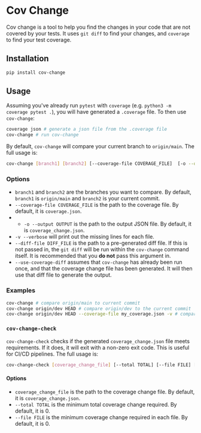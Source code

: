 # Cov Change
Cov change is a tool to help you find the changes in your code that are not covered by your tests. It uses `git diff` to find your changes, and `coverage` to find your test coverage.

## Installation
```bash
pip install cov-change
```

## Usage
Assuming you've already run `pytest` with `coverage` (e.g. `python3 -m coverage pytest .`), you will have generated a `.coverage` file. To then use `cov-change`:

```bash
coverage json # generate a json file from the .coverage file
cov-change # run cov-change
```
By default, `cov-change` will compare your current branch to `origin/main`. The full usage is:

```bash
cov-change [branch1] [branch2] [--coverage-file COVERAGE_FILE]  [-o --output OUTPUT] [-v --verbose] [--diff-file DIFF_FILE] [--use-coverage-diff] [-h --help]
```

### Options
- `branch1` and `branch2` are the branches you want to compare. By default, `branch1` is `origin/main` and `branch2` is your current commit.
- `--coverage-file COVERAGE_FILE` is the path to the coverage file. By default, it is `coverage.json`.
- - `-o --output OUTPUT` is the path to the output JSON file. By default, it is `coverage_change.json`.
- `-v --verbose` will print out the missing lines for each file.
- `--diff-file DIFF_FILE` is the path to a pre-generated diff file. If this is not passed in, the `git diff` will be run within the `cov-change` command itself. It is recommended that you **do not** pass this argument in.
- `--use-coverage-diff` assumes that `cov-change` has already been run once, and that the coverage change file has been generated. It will then use that diff file to generate the output.

### Examples
```bash
cov-change # compare origin/main to current commit
cov-change origin/dev HEAD # compare origin/dev to the current commit
cov-change origin/dev HEAD --coverage-file my_coverage.json -v # compare origin/dev to the current commit, using my_coverage.json as the coverage file and printing out the missing lines
```

### `cov-change-check`
`cov-change-check` checks if the generated `coverage_change.json` file meets requirements. If it does, it will exit with a non-zero exit code. This is useful for CI/CD pipelines. The full usage is:
```bash
cov-change-check [coverage_change_file] [--total TOTAL] [--file FILE] [-h --help]
```

#### Options
- `coverage_change_file` is the path to the coverage change file. By default, it is `coverage_change.json`.
- `--total TOTAL` is the minimum total coverage change required. By default, it is 0.
- `--file FILE` is the minimum coverage change required in each file. By default, it is 0.
